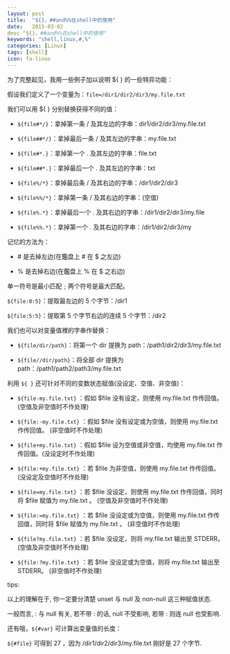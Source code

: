 ```yaml
---
layout: post
title:  "${}，##and%%在shell中的使用"
date:   2015-03-02
desc "${}，##and%%在shell中的使用"
keywords: "shell,linux,#,%"
categories: [Linux]
tags: [shell]
icon: fa-linux
---
```


为了完整起见，我用一些例子加以说明 ${ } 的一些特异功能：

假设我们定义了一个变量为：`file=/dir1/dir2/dir3/my.file.txt`

我们可以用 ${ } 分别替换获得不同的值：

* `${file#*/}`：拿掉第一条 / 及其左边的字串：dir1/dir2/dir3/my.file.txt

* `${file##*/}`：拿掉最后一条 / 及其左边的字串：my.file.txt

* `${file#*.}`：拿掉第一个 . 及其左边的字串：file.txt

* `${file##*.}`：拿掉最后一个 . 及其左边的字串：txt

* `${file%/*}`：拿掉最后条 / 及其右边的字串：/dir1/dir2/dir3

* `${file%%/*}`：拿掉第一条 / 及其右边的字串：(空值)

* `${file%.*}`：拿掉最后一个 . 及其右边的字串：/dir1/dir2/dir3/my.file

* `${file%%.*}`：拿掉第一个 . 及其右边的字串：/dir1/dir2/dir3/my

记忆的方法为：

* \# 是去掉左边(在鑑盘上 # 在 $ 之左边)

* \% 是去掉右边(在鑑盘上 % 在 $ 之右边)

单一符号是最小匹配﹔两个符号是最大匹配。

`${file:0:5}`：提取最左边的 5 个字节：/dir1

`${file:5:5}`：提取第 5 个字节右边的连续 5 个字节：/dir2

我们也可以对变量值裡的字串作替换：

* `${file/dir/path}`：将第一个 dir 提换为 path：/path1/dir2/dir3/my.file.txt

* `${file//dir/path}`：将全部 dir 提换为 path：/path1/path2/path3/my.file.txt

利用 `${ }` 还可针对不同的变数状态赋值(没设定、空值、非空值)：

* `${file-my.file.txt}` ：假如 $file 没有设定，则使用 my.file.txt 作传回值。(空值及非空值时不作处理)

* `${file:-my.file.txt}` ：假如 $file 没有设定或为空值，则使用 my.file.txt 作传回值。 (非空值时不作处理)

* `${file+my.file.txt}` ：假如 $file 设为空值或非空值，均使用 my.file.txt 作传回值。(没设定时不作处理)

* `${file:+my.file.txt}` ：若 $file 为非空值，则使用 my.file.txt 作传回值。 (没设定及空值时不作处理)

* `${file=my.file.txt}` ：若 $file 没设定，则使用 my.file.txt 作传回值，同时将 $file 赋值为 my.file.txt 。 (空值及非空值时不作处理)

* `${file:=my.file.txt}` ：若 $file 没设定或为空值，则使用 my.file.txt 作传回值，同时将 $file 赋值为 my.file.txt 。 (非空值时不作处理)

* `${file?my.file.txt}` ：若 $file 没设定，则将 my.file.txt 输出至 STDERR。 (空值及非空值时不作处理)

* `${file:?my.file.txt}` ：若 $file 没设定或为空值，则将 my.file.txt 输出至 STDERR。 (非空值时不作处理)

tips:

以上的理解在于, 你一定要分清楚 unset 与 null 及 non-null 这三种赋值状态.

一般而言, : 与 null 有关, 若不带 : 的话, null 不受影响, 若带 : 则连 null 也受影响.

还有哦，`${#var}` 可计算出变量值的长度：

`${#file}` 可得到 27 ，因为 /dir1/dir2/dir3/my.file.txt 刚好是 27 个字节.

